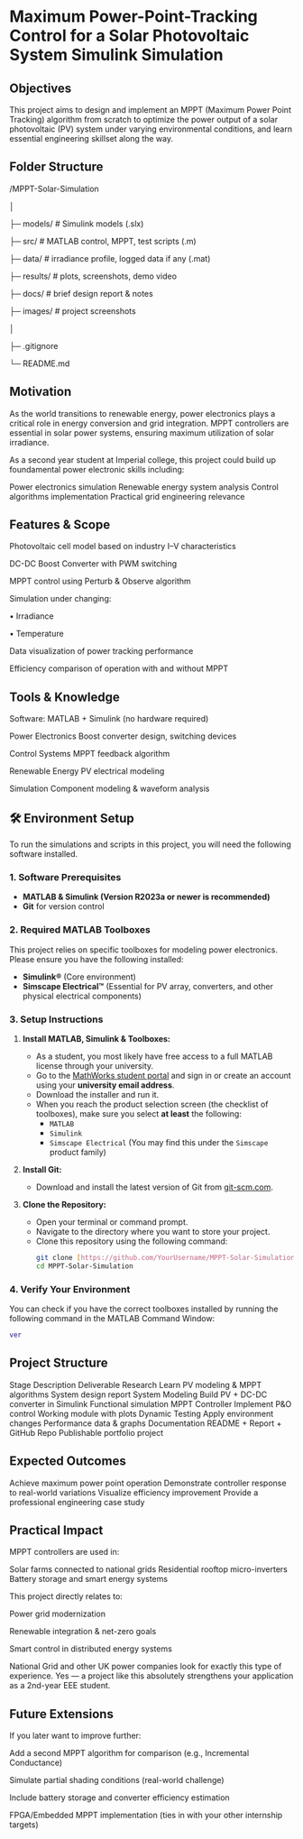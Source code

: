 # Maximum Power-Point-Tracking Control for a Solar Photovoltaic System Simulink Simulation

## Objectives

This project aims to design and implement an MPPT (Maximum Power Point Tracking) algorithm from scratch to optimize the power output of a solar photovoltaic (PV) system under varying environmental conditions, and learn essential engineering skillset along the way. 

## Folder Structure
/MPPT-Solar-Simulation

│

├─ models/      # Simulink models (.slx)

├─ src/         # MATLAB control, MPPT, test scripts (.m)

├─ data/        # irradiance profile, logged data if any (.mat)

├─ results/     # plots, screenshots, demo video

├─ docs/        # brief design report & notes

├─ images/      # project screenshots

│

├─ .gitignore

└─ README.md

## Motivation

As the world transitions to renewable energy, power electronics plays a critical role in energy conversion and grid integration. MPPT controllers are essential in solar power systems, ensuring maximum utilization of solar irradiance.

As a second year student at Imperial college, this project could build up foundamental power electronic skills including:

 Power electronics simulation
 Renewable energy system analysis
 Control algorithms implementation
 Practical grid engineering relevance

## Features & Scope

 Photovoltaic cell model based on industry I–V characteristics
 
 DC-DC Boost Converter with PWM switching
 
 MPPT control using Perturb & Observe algorithm
 
 Simulation under changing:

• Irradiance

• Temperature
 
 Data visualization of power tracking performance
 
 Efficiency comparison of operation with and without MPPT

## Tools & Knowledge

Software: MATLAB + Simulink (no hardware required)

Power Electronics	Boost converter design, switching devices

Control Systems	MPPT feedback algorithm

Renewable Energy	PV electrical modeling

Simulation	Component modeling & waveform analysis
## 🛠️ Environment Setup

To run the simulations and scripts in this project, you will need the following software installed.

### 1. Software Prerequisites

* **MATLAB & Simulink (Version R2023a or newer is recommended)**
* **Git** for version control

### 2. Required MATLAB Toolboxes

This project relies on specific toolboxes for modeling power electronics. Please ensure you have the following installed:

* **Simulink®** (Core environment)
* **Simscape Electrical™** (Essential for PV array, converters, and other physical electrical components)

### 3. Setup Instructions

1.  **Install MATLAB, Simulink & Toolboxes:**
    * As a student, you most likely have free access to a full MATLAB license through your university.
    * Go to the [MathWorks student portal](https://www.mathworks.com/academia/students.html) and sign in or create an account using your **university email address**.
    * Download the installer and run it.
    * When you reach the product selection screen (the checklist of toolboxes), make sure you select **at least** the following:
        * `MATLAB`
        * `Simulink`
        * `Simscape Electrical` (You may find this under the `Simscape` product family)

2.  **Install Git:**
    * Download and install the latest version of Git from [git-scm.com](https://git-scm.com/downloads).

3.  **Clone the Repository:**
    * Open your terminal or command prompt.
    * Navigate to the directory where you want to store your project.
    * Clone this repository using the following command:
        ```bash
        git clone [https://github.com/YourUsername/MPPT-Solar-Simulation.git](https://github.com/YourUsername/MPPT-Solar-Simulation.git)
        cd MPPT-Solar-Simulation
        ```

### 4. Verify Your Environment

You can check if you have the correct toolboxes installed by running the following command in the MATLAB Command Window:

```matlab
ver
```

## Project Structure
Stage	Description	Deliverable
 Research	Learn PV modeling & MPPT algorithms	System design report
 System Modeling	Build PV + DC-DC converter in Simulink	Functional simulation
 MPPT Controller	Implement P&O control	Working module with plots
 Dynamic Testing	Apply environment changes	Performance data & graphs
 Documentation	README + Report + GitHub Repo	Publishable portfolio project
## Expected Outcomes

 Achieve maximum power point operation
 Demonstrate controller response to real-world variations
 Visualize efficiency improvement
 Provide a professional engineering case study


## Practical Impact

MPPT controllers are used in:

 Solar farms connected to national grids
 Residential rooftop micro-inverters
 Battery storage and smart energy systems

This project directly relates to:

Power grid modernization

Renewable integration & net-zero goals

Smart control in distributed energy systems

National Grid and other UK power companies look for exactly this type of experience. Yes — a project like this absolutely strengthens your application as a 2nd-year EEE student.

## Future Extensions 

If you later want to improve further:

Add a second MPPT algorithm for comparison (e.g., Incremental Conductance)

Simulate partial shading conditions (real-world challenge)

Include battery storage and converter efficiency estimation

FPGA/Embedded MPPT implementation (ties in with your other internship targets)


